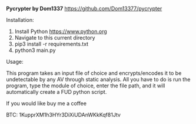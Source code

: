 **Pycrypter by Dom1337**
https://github.com/Dom13377/pycrypter


Installation:

1. Install Python https://www.python.org
2. Navigate to this current directory
3. pip3 install -r requirements.txt
4. python3 main.py

Usage:

This program takes an input file of choice and encrypts/encodes it to be undetectable by any AV through static analysis. All you have to do is run the program, type the module of choice, enter the file path, and it will automatically create a FUD python script. 

If you would like buy me a coffee

BTC: 1KupprXM1h3HYr3DiXiUDAnWKkKqf81Jtv
